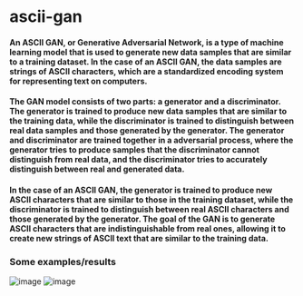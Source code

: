 # ascii-gan

#### An ASCII GAN, or Generative Adversarial Network, is a type of machine learning model that is used to generate new data samples that are similar to a training dataset. In the case of an ASCII GAN, the data samples are strings of ASCII characters, which are a standardized encoding system for representing text on computers.

#### The GAN model consists of two parts: a generator and a discriminator. The generator is trained to produce new data samples that are similar to the training data, while the discriminator is trained to distinguish between real data samples and those generated by the generator. The generator and discriminator are trained together in a adversarial process, where the generator tries to produce samples that the discriminator cannot distinguish from real data, and the discriminator tries to accurately distinguish between real and generated data.

#### In the case of an ASCII GAN, the generator is trained to produce new ASCII characters that are similar to those in the training dataset, while the discriminator is trained to distinguish between real ASCII characters and those generated by the generator. The goal of the GAN is to generate ASCII characters that are indistinguishable from real ones, allowing it to create new strings of ASCII text that are similar to the training data.

### Some examples/results

![image](https://user-images.githubusercontent.com/77894804/208460439-420b4f12-db33-4813-88b9-9d23be471d0e.png)
![image](https://user-images.githubusercontent.com/77894804/208460498-09165040-d6f7-4741-bcf3-6c0764b8a5a5.png)

